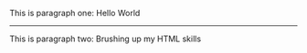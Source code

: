 <!DOCTYPE html>
<html>
<head>
<title>Horizontal Line Example</title>
</head>
<body>
<p>This is paragraph one: Hello World</p>
<hr />
<p>This is paragraph two: Brushing up my HTML skills</p>
</body>
</html>

